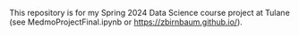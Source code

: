 This repository is for my Spring 2024 Data Science course project at Tulane (see MedmoProjectFinal.ipynb or https://zbirnbaum.github.io/). 
